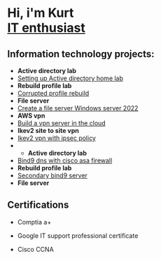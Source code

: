 <h1>Hi, i'm Kurt <br/><a href="https">IT enthusiast</a> 

<h2> Information technology projects:</h2>

- <b>Active directory lab</b>
- [Setting up Active directory home lab](https://github.com/KurtRoepke/Active-Directory-Lab/blob/main/README.md)
- <b>Rebuild profile lab</b>
- [Corrupted profile rebuild](https://github.com/KurtRoepke/Rebuild-profile/blob/main/README.md) 
- <b>File server</b>
 - [Create a file server Windows server 2022](https://github.com/KurtRoepke/File-Server-Setup/blob/main/README.md)
- <b>AWS vpn</b>
 - [Build a vpn server in the cloud](https://github.com/KurtRoepke/AWS-vpn-/blob/main/README.md)
- <b>Ikev2 site to site vpn</b>
 - [ Ikev2 vpn with ipsec policy ](https://github.com/KurtRoepke/ikev2-vpn/blob/main/README.md)
  - - <b>Active directory lab</b>
- [Bind9 dns with cisco asa firewall](https://github.com/KurtRoepke/bind9-dns/blob/main/README.md)
- <b>Rebuild profile lab</b>
- [Secondary bind9 server ]() 
- <b>File server</b>
    

<h2>Certifications</h2>

- Comptia a+

- Google IT support professional certificate

- Cisco CCNA
  

<!-- <h2>Connect with me:</h2>


[<img align="left" alt="JoshMadakor | LinkedIn" width="22px" src="https://cdn.jsdelivr.net/npm/simple-icons@v3/icons/linkedin.svg" />][linkedin]







Here are some ideas to get you started:

- 🔭 I’m currently working on ...
- 🌱 I’m currently learning ...
- 👯 I’m looking to collaborate on ...
- 🤔 I’m looking for help with ...
- 💬 Ask me about ...
- 📫 How to reach me: ...
- 😄 Pronouns: ...
- ⚡ Fun fact: ...
-->
